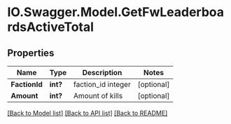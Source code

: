 # IO.Swagger.Model.GetFwLeaderboardsActiveTotal
## Properties

Name | Type | Description | Notes
------------ | ------------- | ------------- | -------------
**FactionId** | **int?** | faction_id integer | [optional] 
**Amount** | **int?** | Amount of kills | [optional] 

[[Back to Model list]](../README.md#documentation-for-models) [[Back to API list]](../README.md#documentation-for-api-endpoints) [[Back to README]](../README.md)


